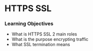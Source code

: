 # HTTPS SSL
### Learning Objectives
- What is HTTPS SSL 2 main roles
- What is the purpose encrypting traffic
- What SSL termination means